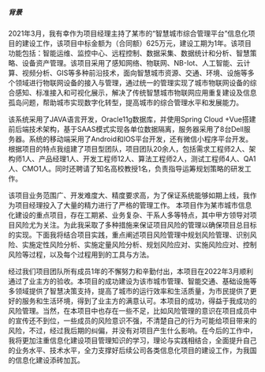 ##### 背景

2021年3月，我有幸作为项目经理主持了某市的“智慧城市综合管理平台”信息化项目的建设工作，该项目中标金额为（合同额）625万元，建设工期为1年。该项目功能包括：智能运维、监控中心、远程控制、数据采集、数据统计和分析、智慧策略、设备资产管理。该项目采用了感知网络、物联网、NB-Iot、人工智能、云计算、视频分析、GIS等多种前沿技术，面向智慧城市资源、交通、环境、设施等多个领域进行物联网设备的接入与管理，通过统一的管理实现了城市物联网设备的综合感知、标准接入和可视化展示，解决了传统智慧城市物联网应用重复建设及信息孤岛问题，帮助城市实现数字化转型，提高城市的综合管理水平和发展能力。

该系统采用了JAVA语言开发，Oracle11g数据库，并使用Spring Cloud +Vue搭建前后端技术架构，基于SAAS模式实现各单位数据隔离，服务器采用了8台Dell服务器。系统的移动端采用了Android和IOS平台开发，还有微信小程序平台开发。根据项目的特点我组建了项目型团队，项目团队20余人，包括需求工程师2人、架构师1人、产品经理1人、开发工程师12人、算法工程师2人，测试工程师4人、QA1人、CMO1人。同时还聘请了知名高校教授1名，负责指导运筹规划策略的研发工作。

该项目业务范围广、开发难度大、精度要求高，为了保证系统能够如期上线，我作为项目经理投入了大量的精力进行了严格的管理工作。
本项目作为某市城市信息化建设的重点项目，存在工期紧、业务复杂、干系人多等特点，其中甲方领导对项目风险尤为关注。为此我采取了多种措施来保证项目风险的管理以确保项目总目标的实现。下面我将结合项目实践，重点阐述项目风险管理中规划风险管理、识别风险、实施定性风险分析、实施定量风险分析、规划风险应对、实施风险应对、控制风险等过程，以及每个过程用到的工具与方法。

经过我们项目团队所有成员1年的不懈努力和辛勤付出，本项目在2022年3月顺利通过了业主方的验收。本项目的成功建设为该市城市管理、智能交通、基础设施等多领域提供了智慧决策支持，提高了城市的运行效率和生活质量，为市民提供了更好的服务和生活环境，得到了业主方的满意认可。本项目的成功，得益于我成功的风险管理。当然，在本项目中也存在一些不足，比如风险管理的意识在项目成员中的宣传还不到位，一些成员的风险意识不强，不清楚自己的行为可能给项目带来的风险，不过，经过我后期的纠偏，并没有对项目产生什么影响。在今后的工作中，我将更加注重信息化建设项目管理知识的学习，理论与实践相结合，全面提升自己的业务水平、技术水平，全力支撑好后续公司各类信息化项目的建设工作，为我国的信息化建设添砖加瓦。